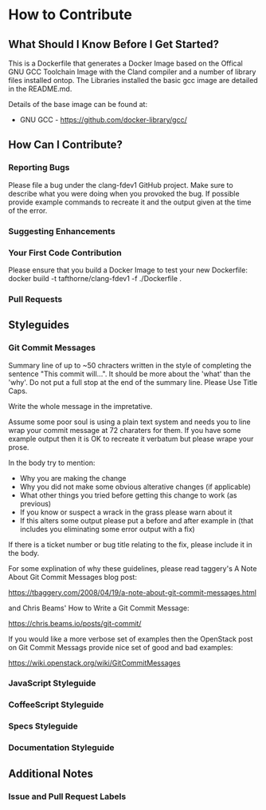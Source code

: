 # How to Contribute

## What Should I Know Before I Get Started?

This is a Dockerfile that generates a Docker Image based on the Offical GNU GCC
Toolchain Image with the Cland compiler and a number of library files installed
ontop.  The Libraries installed the basic gcc image are detailed in the
README.md.

Details of the base image can be found at:
* GNU GCC - https://github.com/docker-library/gcc/

## How Can I Contribute?

### Reporting Bugs

Please file a bug under the clang-fdev1 GitHub project.  Make sure to describe
what you were doing when you provoked the bug.  If possible provide example
commands to recreate it and the output given at the time of the error.

### Suggesting Enhancements
### Your First Code Contribution

Please ensure that you build a Docker Image to test your new Dockerfile:
 docker build -t tafthorne/clang-fdev1 -f ./Dockerfile .

### Pull Requests

## Styleguides

### Git Commit Messages

Summary line of up to ~50 chracters written in the style of completing the
sentence "This commit will...".  It should be more about the 'what' than the
'why'.  Do not put a full stop at the end of the summary line.  Please Use
Title Caps.

Write the whole message in the impretative.

Assume some poor soul is using a plain text system and needs you to line wrap
your commit message at 72 charaters for them.  If you have some example output
then it is OK to recreate it verbatum but please wrape your prose.

In the body try to mention:
* Why you are making the change
* Why you did not make some obvious alterative changes (if applicable)
* What other things you tried before getting this change to work (as previous)
* If you know or suspect a wrack in the grass please warn about it
* If this alters some output please put a before and after example in (that
includes you eliminating some error output with a fix)

If there is a ticket number or bug title relating to the fix, please include it
in the body.

For some explination of why these guidelines, please read taggery's A Note
About Git Commit Messages blog post:

https://tbaggery.com/2008/04/19/a-note-about-git-commit-messages.html

and Chris Beams' How to Write a Git Commit Message:

https://chris.beams.io/posts/git-commit/

If you would like a more verbose set of examples then the OpenStack post on 
Git Commit Messags provide nice set of good and bad examples:

https://wiki.openstack.org/wiki/GitCommitMessages

### JavaScript Styleguide
### CoffeeScript Styleguide
### Specs Styleguide
### Documentation Styleguide

## Additional Notes
### Issue and Pull Request Labels

